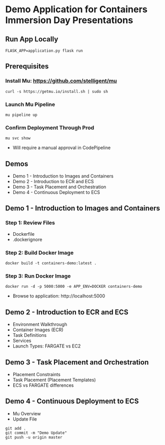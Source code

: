 # Demo Application for Containers Immersion Day Presentations

## Run App Locally

```
FLASK_APP=application.py flask run
```

## Prerequisites

### Install Mu: https://github.com/stelligent/mu

```
curl -s https://getmu.io/install.sh | sudo sh
```

### Launch Mu Pipeline

```
mu pipeline up
```

### Confirm Deployment Through Prod

```
mu svc show
```
* Will require a manual approval in CodePipeline

## Demos

* Demo 1 - Introduction to Images and Containers
* Demo 2 - Introduction to ECR and ECS
* Demo 3 - Task Placement and Orchestration
* Demo 4 - Continuous Deployment to ECS

## Demo 1 - Introduction to Images and Containers

### Step 1: Review Files

* Dockerfile
* .dockerignore

### Step 2: Build Docker Image

```
docker build -t containers-demo:latest .
```

### Step 3: Run Docker Image

```
docker run -d -p 5000:5000 -e APP_ENV=DOCKER containers-demo
```
* Browse to application: http://localhost:5000

## Demo 2 - Introduction to ECR and ECS

* Environment Walkthrough
* Container Images (ECR)
* Task Definitions
* Services
* Launch Types: FARGATE vs EC2

## Demo 3 - Task Placement and Orchestration

* Placement Constraints
* Task Placement (Placement Templates)
* ECS vs FARGATE differences

## Demo 4 - Continuous Deployment to ECS

* Mu Overview
* Update File

```
git add .
git commit -m "Demo Update"
git push -u origin master
```
